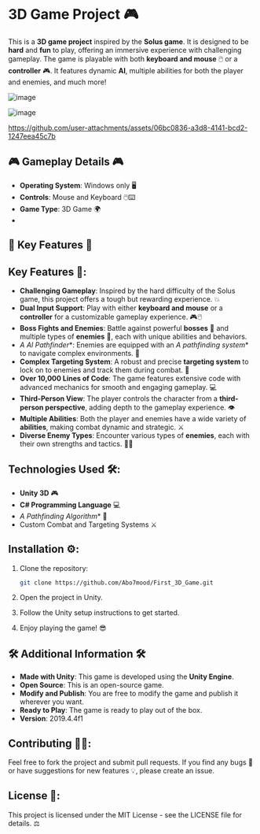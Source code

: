 # 3D Game Project 🎮

This is a **3D game project** inspired by the **Solus game**. It is designed to be **hard** and **fun** to play, offering an immersive experience with challenging gameplay. The game is playable with both **keyboard and mouse** 🖱️ or a **controller** 🎮. It features dynamic **AI**, multiple abilities for both the player and enemies, and much more!

![image](https://github.com/user-attachments/assets/66f27d47-17f6-47fd-9ab1-1941e3aa4f27)

![image](https://github.com/user-attachments/assets/119f7df9-4140-4fa8-b277-e028441d2313)

https://github.com/user-attachments/assets/06bc0836-a3d8-4141-bcd2-1247eea45c7b



## 🎮 Gameplay Details 🎮

- **Operating System**: Windows only 🖥️  
- **Controls**: Mouse and Keyboard 🖱️⌨️
- **Game Type**: 3D Game 🌍
- 
## 🌟 Key Features 🌟
## Key Features 🔑:

- **Challenging Gameplay**: Inspired by the hard difficulty of the Solus game, this project offers a tough but rewarding experience. 💥
- **Dual Input Support**: Play with either **keyboard and mouse** or a **controller** for a customizable gameplay experience. 🎮🖱️
- **Boss Fights and Enemies**: Battle against powerful **bosses** 👹 and multiple types of **enemies** 👾, each with unique abilities and behaviors.
- **A* AI Pathfinder**: Enemies are equipped with an **A* pathfinding system** to navigate complex environments. 🧠
- **Complex Targeting System**: A robust and precise **targeting system** to lock on to enemies and track them during combat. 🎯
- **Over 10,000 Lines of Code**: The game features extensive code with advanced mechanics for smooth and engaging gameplay. 💻
- **Third-Person View**: The player controls the character from a **third-person perspective**, adding depth to the gameplay experience. 👁
- **Multiple Abilities**: Both the player and enemies have a wide variety of **abilities**, making combat dynamic and strategic. ⚔️
- **Diverse Enemy Types**: Encounter various types of **enemies**, each with their own strengths and tactics. 🧟‍♂️

## Technologies Used 🛠️:

- **Unity 3D** 🎮
- **C# Programming Language** 💻
- **A* Pathfinding Algorithm** 🧠
- Custom Combat and Targeting Systems ⚔️

## Installation ⚙️:

1. Clone the repository:

   ```bash
   git clone https://github.com/Abo7mood/First_3D_Game.git
   ```
2. Open the project in Unity.
3. Follow the Unity setup instructions to get started.
4. Enjoy playing the game! 😎

## 🛠️ Additional Information 🛠️

- **Made with Unity**: This game is developed using the **Unity Engine**.
- **Open Source**: This is an open-source game.
- **Modify and Publish**: You are free to modify the game and publish it wherever you want.
- **Ready to Play**: The game is ready to play out of the box.
- **Version**: 2019.4.4f1

## Contributing 🧑‍🤝:
Feel free to fork the project and submit pull requests. If you find any bugs 🐞 or have suggestions for new features 💡, please create an issue.

## License 📜:
This project is licensed under the MIT License - see the LICENSE file for details. ⚖️


